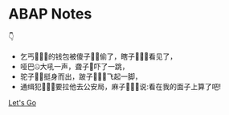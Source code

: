 <!-- _coverpage.md -->

# ABAP Notes

👇

- 乞丐🧎🏿‍➡️的钱包被傻子🧟‍♂️偷了，瞎子🧑🏽‍🦯看见了，
- 哑巴🤐大吼一声，聋子🦻吓了一跳，
- 驼子🚶🏻挺身而出，跛子🧑🏽‍🦽飞起一脚，
- 通缉犯🏃🏿‍♂️要拉他去公安局，麻子🤷🏿‍♂️说:看在我的面子上算了吧!

[Let's Go](/README.md)

